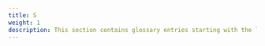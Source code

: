 ```yaml
---
title: S
weight: 1
description: This section contains glossary entries starting with the letter **S**.
---
```


